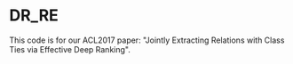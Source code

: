 # DR_RE
This code is for our ACL2017 paper: "Jointly Extracting Relations with Class Ties via Effective Deep Ranking". 

